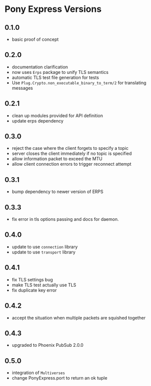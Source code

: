 # Pony Express Versions

## 0.1.0

- basic proof of concept

## 0.2.0

- documentation clarification
- now uses `Erps` package to unify TLS semantics
- automatic TLS test file generation for tests
- Use `Plug.Crypto.non_executable_binary_to_term/2` for translating messages

## 0.2.1

- clean up modules provided for API definition
- update erps dependency

## 0.3.0

- reject the case where the client forgets to specify a topic
- server closes the client immediately if no topic is specified
- allow information packet to exceed the MTU
- allow client connection errors to trigger reconnect attempt

## 0.3.1

- bump dependency to newer version of ERPS

## 0.3.3

- fix error in tls options passing and docs for daemon.

## 0.4.0

- update to use `connection` library
- update to use `transport` library

## 0.4.1

- fix TLS settings bug
- make TLS test actually use TLS
- fix duplicate key error

## 0.4.2

- accept the situation when multiple packets are squished together

## 0.4.3

- upgraded to Phoenix PubSub 2.0.0

## 0.5.0

- integration of `Multiverses`
- change PonyExpress.port to return an ok tuple
